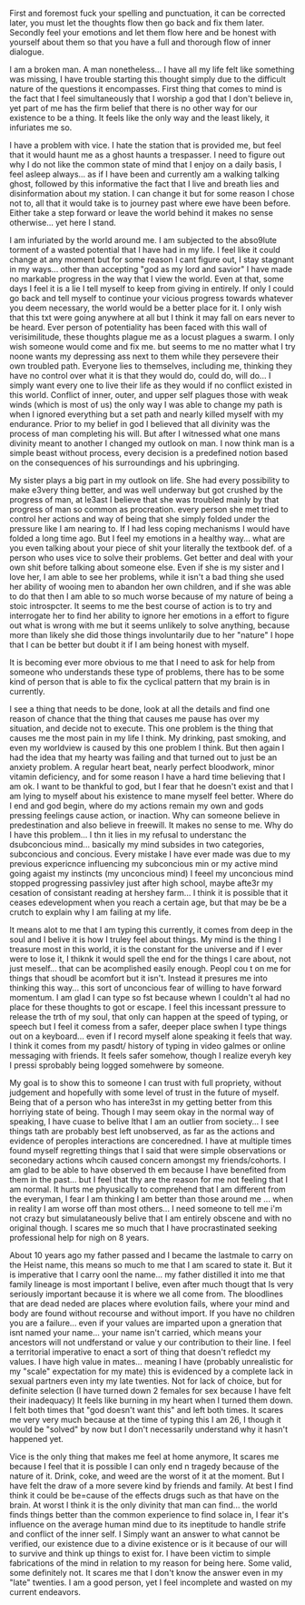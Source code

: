 First and foremost fuck your spelling and punctuation, it can be corrected later, you must let the thoughts flow then go back and fix them later. Secondly feel your emotions and let them flow here and be honest with yourself about them so that you have a full and thorough flow of inner dialogue. 

I am a broken man. A man nonetheless… I have all my life felt like something was missing, I have trouble starting this thought simply due to the difficult nature of the questions it encompasses. First thing that comes to mind is the fact that I feel simultaneously that I worship a god that I don't believe in, yet part of me has the firm belief that there is no other way for our existence to be a thing. It feels like the only way and the least likely, it infuriates me so. 

I have a problem with vice. I hate the station that is provided me, but feel that it would haunt me as a ghost haunts a trespasser. I need to figure out why I do not like the common state of mind that I enjoy on a daily basis, I feel asleep always... as if I have been and currently am a walking talking ghost, followed by this informative the fact that I live and breath lies and disinformation about my station. I can change it but for some reason I chose not to, all that it would take is to journey past where ewe have been before. Either take a step forward or leave the world behind it makes no sense otherwise... yet here I stand. 

I am infuriated by the world around me. I am subjected to the abso9lute torment of a wasted potential that I have had in my life. I feel like it could change at any moment but for some reason I cant figure out, I stay stagnant in my ways... other than accepting "god as my lord and savior" I have made no markable progress in the way that I view the world. Even at that, some days I feel it is a lie I tell myself to keep from giving in entirely. If only I could go back and tell myself to continue your vicious progress towards whatever you deem necessary, the world would be a better place for it. I only wish that this txt were going anywhere at all but I think it may fall on ears never to be heard. Ever person of potentiality has been faced with this wall of verisimilitude, these thoughts plague me as a locust plagues a swarm. I only wish someone would come and fix me. but seems to me no matter what I try noone wants my depressing ass next to them while they persevere their own troubled path. Everyone lies to themselves, including me, thinking they have  no control over what it is that they would do, could do, will do... I simply want every one to live their life as they would if no conflict existed in this world. Conflict of inner, outer, and upper self plagues those with weak winds (which is most of us) the only way I was able to change my path is when I ignored everything but a set path and nearly killed myself with my endurance. Prior to my belief in god I believed that all divinity was the process of man completing his will. But after I witnessed what one mans divinity meant to another I changed my outlook on man. I now think man is a simple beast without process, every decision is a predefined notion  based on the consequences of his surroundings and his upbringing. 

My sister plays a big part in my outlook on life. She had every possibility to make e3very thing better, and was well underway but got crushed by the progress of man, at le3ast I believe that she was troubled mainly by that progress of man so common as procreation. every person she met tried to control her actions and way of being that she simply folded under the pressure like I am nearing to. If I had less coping mechanisms I would have folded a long time ago. But I feel my emotions in a healthy way... what are you even talking about your piece of shit your literally the textbook def. of a person who uses vice to solve their problems. Get better and deal with your own shit before talking about someone else. Even if she is my sister and I love her, I am able to see her problems, while it isn't a bad thing she used her ability of wooing men to abandon her own children, and if she was able to do that then I am able to so much worse because of my nature of being a stoic introspcter. It seems to me the best course of action is to try and interrogate her to find  her ability to ignore her emotions in a effort to figure out what is wrong with me but it seems unlikely to solve anything, because more than likely she did those things involuntarily due to her "nature" I hope that I can be better but doubt it if I am being honest with myself. 

It is becoming ever more obvious to me that I need to ask for help from someone who understands these type of problems, there has to be some kind of person that is able to fix the cyclical pattern that my brain is in currently. 

I see a thing that needs to be done, look at all the details and find one reason of chance that the thing that causes  me pause has over my situation, and decide not to execute. This  one problem is the thing that causes me the most pain in my life I think. My drinking, past smoking, and even my worldview is caused by this one problem I think. But then again I had the idea that my hearty was failing and that turned out to just be an anxiety problem. A regular heart beat, nearly perfect bloodwork, minor vitamin deficiency, and for some reason I have a hard time believing that I am ok. I want to be thankful to god, but I fear that he doesn't exist and that I am lying to myself about his existence to mane myself feel better. Where do I end and god begin, where do my actions remain my own and gods pressing feelings cause action, or inaction. Why can someone believe in predestination and also believe in freewill. It makes no sense to me. Why do I have this problem... I thn it lies in my refusal to understanc the dsubconcious mind... basically my mind subsides in two categories, subconcious and concious. Every mistake I have ever made was due to my previous expericnce influencing my subconcious min or my active mind going agaist my instincts (my unconcious mind) I feeel my unconcious mind stopped progressing passivley just after high school, maybe afte3r my cesation of consistant reading at hershey farm... I think it is possible that it ceases edevelopment when you reach a certain age, but that may be be a crutch to explain why I am failing at my life. 

It means alot to me that I am typing this currently, it comes from deep in the soul and I belive it is how I truley feel about things. My mind is the thing I treasure most in this world, it is the constant for the universe and if I ever were to lose it, I thiknk it would spell the end for the things I care about, not just meself... that can be acomplished easily enough. Peopl cou t on me for things that shoudl be acomfort but it isn't. Instead it presures me into thinking this way... this sort of unconcious fear of willing to have forward momentum. I am glad I can type so fst because whewn I couldn't aI had no place for these thoughts to got or escape. I feel this incessant pressure to release the trth of my soul, that only can happen at the speed of typing,  or speech but I feel it comess from a safer, deeper place swhen I type things out on a keyboard... even if I record myself alone speaking it feels that way. I think it comes from my pasdt/ history of typing in video galmes or online messaging with friends. It feels safer somehow, though I realize everyh key I pressi sprobably being logged somehwere by someone. 

My goal is to show this to someone I can trust with full propriety, without judgement and hopefully with some level of trust in the future of myself. Being that of a person who has intere3st in my getting better from this horriying state of being. Though I may seem okay in the normal way of speaking, I have cuase to belive lthat I am an outlier from society... I see things tath are probably best left unobserved, as far as the actions and evidence of peroples interactions are conceredned. I have at multiple times found myself regretting things that I said that were simple observations or seconedary actions whcih caused concern amongst my friends/cohorts. I am glad to be able to have observed th em because I have benefited from them in the past... but I feel that thy are the reason for me not feeling that I am normal. It hurts me phyusically to comprehend that I am different from the everyman, I fear I am thinking I am better than those around me ... when in reality I am worse off than most others... I need someone to tell me i'm not crazy but simulataneously belive that I am entirely obscene and with no original though. I scares me so much that I have procrastinated seeking professional help for nigh on 8 years. 

About 10 years ago my father passed and I became the lastmale to carry on the Heist name, this means so much to me that I am scared to state it. But it is imperative that I carry oonl the name... my father distilled it into me that family lineage is most important I belive, even after much thougt that Is very seriously important because it is where we all come from. The bloodlines that are dead neded are places where evolution fails, where your mind and body are found without recourse and without import. If you have no children you are a failure... even if your values are imparted upon a gneration that isnt named your name... your name isn't carried, which means your ancestors will not undferstand or value y our contribution to their line. I feel a territorial imperative to enact a sort of thing that doesn't refledct my values. I have high value in mates... meaning I have (probably unrealistic for my "scale" expectation for my mate) this is evidenced by a complete lack in sexual partners even inty my late twenties. Not for lack of choice, but for definite selection (I have turned down 2 females for sex because I have felt their inadequacy) It feels like burning in my heart when I turned them down. I felt both times that "god doesn't want this" and left both times. It scares me very very much because at the time of typing this I am 26, I though it would be "solved" by now but I don't necessarily understand why it hasn't happened yet. 

Vice is the only thing that makes me feel at home anymore, It scares me because I feel that it is possible I can only end n tragedy because of the nature of it. Drink, coke, and weed are the worst of it at the moment. But I have felt the draw of a more severe kind by friends and family. At best I find think it could be be=cause of the effects drugs such as that have on the brain. At worst I think it is the only divinity that man can find... the world finds things better than the common experience to find solace in, I fear it's influence on the average human mind due to its ineptitude to handle strife and conflict of the inner self. I Simply want an answer to what cannot be verified, our existence due to a divine existence or is it because of our will to survive and think up things to exist for. I have been victim to simple fabrications of the mind in relation to my reason for being here. Some valid, some definitely not. It scares me that I don't know the answer even in my "late" twenties. I am a good person, yet I feel incomplete and wasted on my current endeavors. 
